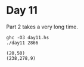 # Day 11
Part 2 takes a very long time.
```
ghc -O3 day11.hs
./day11 2866
```
```
(20,50)
(238,278,9)
```
